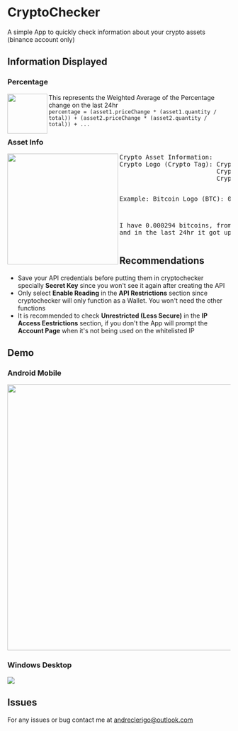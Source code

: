 # CryptoChecker
A simple App to quickly check information about your crypto assets (binance account only)

## Information Displayed
### Percentage
<img align="left" src="https://i.imgur.com/ZRHtcbX.png" height="90"> This represents the Weighted Average of the Percentage change on the last 24hr<br>```percentage = (asset1.priceChange * (asset1.quantity / total)) + (asset2.priceChange * (asset2.quantity / total)) + ...```<br>
### Asset Info
<img align="left" src=https://i.imgur.com/dvHCRjE.png height="250">
<pre>
Crypto Asset Information:
Crypto Logo (Crypto Tag): Crypto amount
                          Crypto value in the selected currency
                          Crypto price change in the last 24hr
                          
Example:  Bitcoin Logo (BTC): 0.000294
                              9.95 EUR 
                              0.482%
                              
I have 0.000294 bitcoins, from that amount it converts for 9.95 EUR
and in the last 24hr it got up 0.428%
</pre>

## Recommendations
- Save your API credentials before putting them in cryptochecker specially **Secret Key** since you won't see it again after creating the API
- Only select **Enable Reading** in the **API Restrictions** section since cryptochecker will only function as a Wallet. You won't need the other functions
- It is recommended to check **Unrestricted (Less Secure)** in the **IP Access Eestrictions** section, if you don't the App will prompt the **Account Page** when it's not being used on the whitelisted IP

## Demo
### Android Mobile
<img src="https://i.imgur.com/qDsXtaD.gif" height="600">

### Windows Desktop
<img src="https://i.imgur.com/xJ3GrJP.gif">

## Issues
For any issues or bug contact me at andreclerigo@outlook.com

